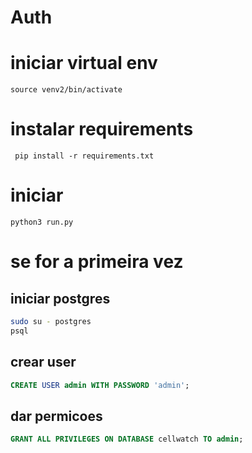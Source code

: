 # Auth

# iniciar virtual env
```source venv2/bin/activate```

# instalar requirements
``` pip install -r requirements.txt```

# iniciar 
```python3 run.py```


# se for a primeira vez
## iniciar postgres

```bash
sudo su - postgres
psql
```
## crear user

``` sql
CREATE USER admin WITH PASSWORD 'admin';
```

## dar permicoes

``` sql
GRANT ALL PRIVILEGES ON DATABASE cellwatch TO admin;
```



